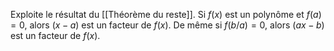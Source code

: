 Exploite le résultat du [[Théorème du reste]]. 
Si $f(x)$ est un polynôme et $f(a)=0$, alors $(x-a)$ est un facteur de $f(x)$.
De même si $f(b/a)=0$, alors $(ax-b)$ est un facteur de $f(x)$.